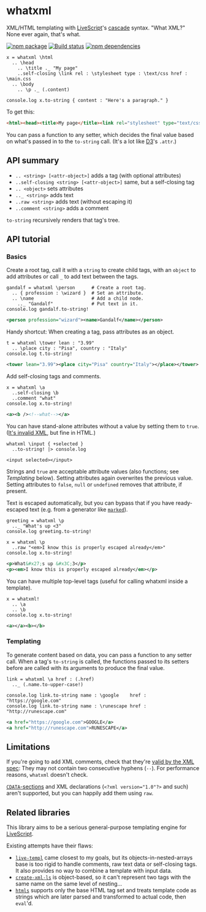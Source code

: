 # whatxml

XML/HTML templating with [LiveScript][1]'s [cascade][2] syntax.  "What XML?"
None ever again, that's what.

[![npm package](https://img.shields.io/npm/v/whatxml.svg?style=flat-square)](https://www.npmjs.com/package/whatxml)
[![Build status](https://img.shields.io/travis/anko/whatxml.svg?style=flat-square)](https://travis-ci.org/anko/whatxml)
[![npm dependencies](https://img.shields.io/david/anko/whatxml.svg?style=flat-square)](https://david-dm.org/anko/whatxml)

<!-- !test program
# Prepend module import statement to input
# Remove trailing newline from output
sed '1s/^/whatxml = require ".\\/index.ls" ;/' \
| lsc \-\-stdin \
| head -c -1
-->
<!-- !test in 1 -->
```ls
x = whatxml \html
  .. \head
    .. \title ._ "My page"
    ..self-closing \link rel : \stylesheet type : \text/css href : \main.css
  .. \body
    .. \p ._ (.content)

console.log x.to-string { content : "Here's a paragraph." }
```

To get this:

<!-- !test out 1 -->
```html
<html><head><title>My page</title><link rel="stylesheet" type="text/css" href="main.css" /></head><body><p>Here&#x27;s a paragraph.</p></body></html>
```

You can pass a function to any setter, which decides the final value based on
what's passed in to the `to-string` call. (It's a lot like [D3][3]'s `.attr`.)

## API summary

 - `.. <string> [<attr-object>]` adds a tag (with optional attributes)
 - `..self-closing <string> [<attr-object>]` same, but a self-closing tag
 - `.. <object>` sets attributes
 - `.._ <string>` adds text
 - `..raw <string>` adds text (without escaping it)
 - `..comment <string>` adds a comment

`to-string` recursively renders that tag's tree.

## API tutorial

### Basics

Create a root tag, call it with a `string` to create child tags, with an
`object` to add attributes or call `_` to add text between the tags.

<!-- !test in 2 -->
```ls
gandalf = whatxml \person      # Create a root tag.
  .. { profession : \wizard }  # Set an attribute.
  .. \name                     # Add a child node.
    .._ "Gandalf"              # Put text in it.
console.log gandalf.to-string!
```
<!-- !test out 2 -->
```xml
<person profession="wizard"><name>Gandalf</name></person>
```

Handy shortcut:  When creating a tag, pass attributes as an object.

<!-- !test in 3 -->
```ls
t = whatxml \tower lean : "3.99"
  .. \place city : "Pisa", country : "Italy"
console.log t.to-string!
```
<!-- !test out 3 -->
```xml
<tower lean="3.99"><place city="Pisa" country="Italy"></place></tower>
```

Add self-closing tags and comments.

<!-- !test in 4 -->
```ls
x = whatxml \a
  ..self-closing \b
  ..comment "what"
console.log x.to-string!
```
<!-- !test out 4 -->
```xml
<a><b /><!--what--></a>
```

You can have stand-alone attributes without a value by setting them to `true`.
([It's invalid XML][4], but fine in HTML.)

<!-- !test in 5 -->
```ls
whatxml \input { +selected }
  ..to-string! |> console.log
```
<!-- !test out 5 -->
```ls
<input selected></input>
```

Strings and `true` are acceptable attribute values (also functions; see
*Templating* below). Setting attributes again overwrites the previous value.
Setting attributes to `false`, `null` or `undefined` removes that attribute, if
present.

Text is escaped automatically, but you can bypass that if you have
ready-escaped text (e.g. from a generator like [`marked`][5]).

<!-- !test in 6 -->
```ls
greeting = whatxml \p
  .._ "What's up <3"
console.log greeting.to-string!

x = whatxml \p
  ..raw "<em>I know this is properly escaped already</em>"
console.log x.to-string!
```

<!-- !test out 6 -->
```xml
<p>What&#x27;s up &#x3C;3</p>
<p><em>I know this is properly escaped already</em></p>
```

You can have multiple top-level tags (useful for calling whatxml inside a
template).

<!-- !test in 7 -->
```ls
x = whatxml!
  .. \a
  .. \b
console.log x.to-string!
```

<!-- !test out 7 -->
```xml
<a></a><b></b>
```

### Templating

To generate content based on data, you can pass a function to any setter call.
When a tag's `to-string` is called, the functions passed to its setters before
are called with its arguments to produce the final value.

<!-- !test in 8 -->
```ls
link = whatxml \a href : (.href)
  .._ (.name.to-upper-case!)

console.log link.to-string name : \google    href : "https://google.com"
console.log link.to-string name : \runescape href : "http://runescape.com"
```

<!-- !test out 8 -->
```xml
<a href="https://google.com">GOOGLE</a>
<a href="http://runescape.com">RUNESCAPE</a>
```

## Limitations

If you're going to add XML comments, check that they're [valid by the XML
spec][6]: They may not contain two consecutive hyphens (`--`). For performance
reasons, `whatxml` doesn't check.

[`CDATA`-sections][7] and XML declarations (`<?xml version="1.0"?>` and such)
aren't supported, but you can happily add them using `raw`.

## Related libraries

This library aims to be a serious general-purpose templating engine for
[LiveScript][8].

Existing attempts have their flaws:

 - [`live-templ`][9] came closest to my goals, but its
   objects-in-nested-arrays base is too rigid to handle comments, raw text data
   or self-closing tags. It also provides no way to combine a template with
   input data.
 - [`create-xml-ls`][10] is object-based, so it can't represent two tags with
   the same name on the same level of nesting…
 - [`htmls`][11] supports only the base HTML tag set and treats template code as
   strings which are later parsed and transformed to actual code, then
   `eval`'d.


[1]: http://livescript.net/
[2]: http://livescript.net/#property-access-cascades
[3]: http://d3js.org/
[4]: http://stackoverflow.com/questions/6926442/is-an-xml-attribute-without-value-valid
[5]: https://github.com/chjj/marked
[6]: http://www.w3.org/TR/2006/REC-xml11-20060816/#sec-comments
[7]: http://en.wikipedia.org/wiki/CDATA
[8]: http://livescript.net/
[9]: https://www.npmjs.org/package/live-tmpl
[10]: https://www.npmjs.org/package/create-xml-ls
[11]: https://www.npmjs.org/package/htmls
